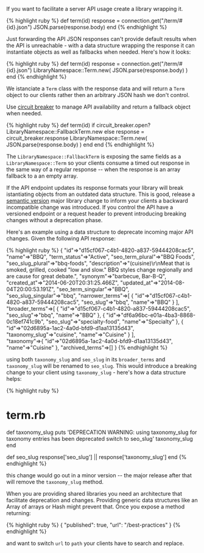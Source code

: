 

If you want to facilitate a server API usage create a library wrapping it.

{% highlight ruby %}
def term(id)
  response = connection.get("/term/#{id}.json")
  JSON.parse(response.body)
end
{% endhighlight %}

Just forwarding the API JSON responses can't provide default results when the API is unreachable - with a data structure wrapping the response it can instantiate objects as well as fallbacks when needed. Here's how it looks:

{% highlight ruby %}
def term(id)
  response = connection.get("/term/#{id}.json")
  LibraryNamespace::Term.new( JSON.parse(response.body) )
end
{% endhighlight %}

We istanciate a `Term` class with the response data and will return a `Term` object to our clients rather then an arbitrary JSON hash we don't control.

Use [circuit breaker](http://martinfowler.com/bliki/CircuitBreaker.html) to manage API availability and return a fallback object when needed.

{% highlight ruby %}
def term(id)
  if circuit_breaker.open?
    LibraryNamespace::FallbackTerm.new
  else
    response = circuit_breaker.response
    LibraryNamespace::Term.new( JSON.parse(response.body) )
  end
end
{% endhighlight %}

The `LibraryNamespace::FallbackTerm` is exposing the same fields as a `LibraryNamespace::Term` so your clients consume a timed out response in the same way of a regular response -- when the response is an array fallback to a an empty array.

If the API endpoint updates its response formats your library will break istantiating objects from an outdated data structure. This is good, release a [semantic version](http://semver.org/) major library change to inform your clients a backward incompatible change was introduced. If you control the API have a versioned endpoint or a request header to prevent introducing breaking changes without a deprecation phase.

Here's an example using a data structure to deprecate incoming major API changes. Given the following API response:

{% highlight ruby %}
{
    "id"=>"d15cf067-c4b1-4820-a837-59444208cac5",
    "name"=>"BBQ",
    "term_status"=>"Active",
    "seo_term_plural"=>"BBQ Foods",
    "seo_slug_plural"=>"bbq-foods",
    "description"=>"(cuisine)\r\nMeat that is smoked, grilled, cooked \"low and slow.\" BBQ styles change regionally and are cause for great debate.",
    "synonym"=>"barbecue, Bar-B-Q",
    "created_at"=>"2014-06-20T20:31:25.466Z",
    "updated_at"=>"2014-08-04T20:00:53.191Z",
    "seo_term_singular"=>"BBQ",
    "seo_slug_singular"=>"bbq",
    "narrower_terms"=>[
      {
        "id"=>"d15cf067-c4b1-4820-a837-59444208cac5",
        "seo_slug"=>"bbq",
        "name"=>"BBQ"
      }
    ],
      "broader_terms"=>[
        {
          "id"=>"d15cf067-c4b1-4820-a837-59444208cac5",
          "seo_slug"=>"bbq",
          "name"=>"BBQ"
        },
      {
        "id"=>"df6a96bc-e01a-4ba3-8868-0c18ef741c9b",
        "seo_slug"=>"specialty-food",
        "name"=>"Specialty"
      },
      {
        "id"=>"02d6895a-1ac2-4a0d-bfd9-d1aa13135d43",
        "taxonomy_slug"=>"cuisine",
        "name"=>"Cuisine"
      }
      ],  
    "taxonomy"=>{
      "id"=>"02d6895a-1ac2-4a0d-bfd9-d1aa13135d43", "name"=>"Cuisine"
    },
    "archived_terms"=>[]
  }
{% endhighlight %}

using both `taxonomy_slug` and `seo_slug` in its `broader_terms` and `taxonomy_slug` will be renamed to `seo_slug`. This would introduce a breaking change to your client using `taxonomy_slug` - here's how a data structure helps:

{% highlight ruby %}
# term.rb
def taxonomy_slug
  puts 'DEPRECATION WARNING: using taxonomy_slug for taxonomy entries has been deprecated switch to seo_slug'
  taxonomy_slug
end

def seo_slug
  response['seo_slug'] || response['taxonomy_slug']
end
{% endhighlight %}

this change would go out in a minor version -- the major release after that will remove the `taxonomy_slug` method.

When you are providing shared libraries you need an architecture that facilitate deprecation and changes. Providing generic data structures like an Array of arrays or Hash might prevent that. Once you expose a method returning:

{% highlight ruby %}
{ "published": true, "url": "/best-practices" }
{% endhighlight %}

and want to switch `url` to `path` your clients have to search and replace.
